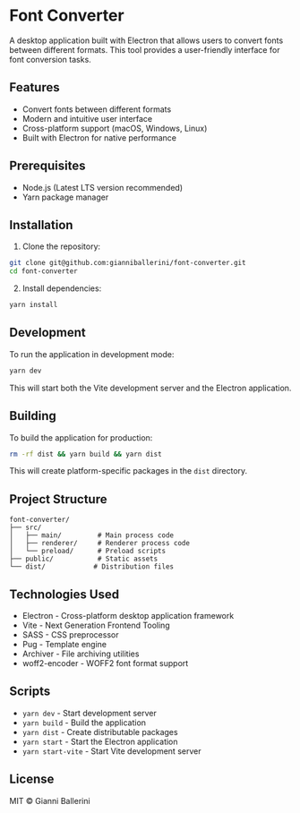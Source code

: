 # Font Converter

A desktop application built with Electron that allows users to convert fonts between different formats. This tool provides a user-friendly interface for font conversion tasks.

## Features

- Convert fonts between different formats
- Modern and intuitive user interface
- Cross-platform support (macOS, Windows, Linux)
- Built with Electron for native performance

## Prerequisites

- Node.js (Latest LTS version recommended)
- Yarn package manager

## Installation

1. Clone the repository:
```bash
git clone git@github.com:gianniballerini/font-converter.git
cd font-converter
```

2. Install dependencies:
```bash
yarn install
```

## Development

To run the application in development mode:

```bash
yarn dev
```

This will start both the Vite development server and the Electron application.

## Building

To build the application for production:

```bash
rm -rf dist && yarn build && yarn dist
```

This will create platform-specific packages in the `dist` directory.

## Project Structure

```
font-converter/
├── src/
│   ├── main/         # Main process code
│   ├── renderer/     # Renderer process code
│   └── preload/      # Preload scripts
├── public/           # Static assets
└── dist/            # Distribution files
```

## Technologies Used

- Electron - Cross-platform desktop application framework
- Vite - Next Generation Frontend Tooling
- SASS - CSS preprocessor
- Pug - Template engine
- Archiver - File archiving utilities
- woff2-encoder - WOFF2 font format support

## Scripts

- `yarn dev` - Start development server
- `yarn build` - Build the application
- `yarn dist` - Create distributable packages
- `yarn start` - Start the Electron application
- `yarn start-vite` - Start Vite development server

## License

MIT © Gianni Ballerini
